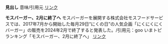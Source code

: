 **見出し** 意味/引用元 [リンク](#)

**モスバーガー、2月に終了へ** モスバーガーを展開する株式会社モスフードサービスでは、2017年7月から開始した毎月29日“にくの日”の人気企画「にくにくにくバーガー」の販売を2024年2月で終了すると発表した。/引用元：goo いまトピランキング「モスバーガー、2月に終了へ」 [リンク](https://megalodon.jp/2024-0131-0938-11/https://news.goo.ne.jp:443/iw/251172/%E3%83%A2%E3%82%B9%E3%83%90%E3%83%BC%E3%82%AC%E3%83%BC%E3%80%812%E6%9C%88%E3%81%AB%E7%B5%82%E4%BA%86%E3%81%B8)
